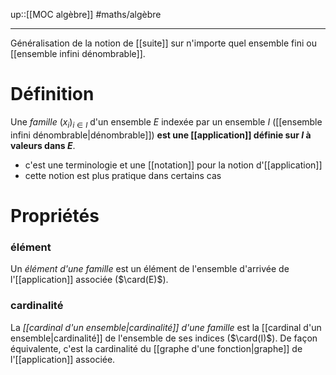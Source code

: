 up::[[MOC algèbre]]
#maths/algèbre

----

Généralisation de la notion de [[suite]] sur n'importe quel ensemble fini ou [[ensemble infini dénombrable]].

# Définition

Une _famille_ $(x_i)_{i\in I}$ d'un ensemble $E$ indexée par un ensemble $I$ ([[ensemble infini dénombrable|dénombrable]]) **est une [[application]] définie sur $I$ à valeurs dans $E$**. 
 - c'est une terminologie et une [[notation]] pour la notion d'[[application]]
 - cette notion est plus pratique dans certains cas


# Propriétés

### élément
Un _élément d'une famille_ est un élément de l'ensemble d'arrivée de l'[[application]] associée ($\card(E)$).

### cardinalité
La _[[cardinal d'un ensemble|cardinalité]] d'une famille_ est la [[cardinal d'un ensemble|cardinalité]] de l'ensemble de ses indices ($\card(I)$).
De façon équivalente, c'est la cardinalité du [[graphe d'une fonction|graphe]] de l'[[application]] associée.



